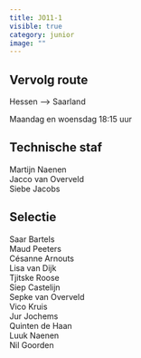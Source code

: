 ```yaml
---
title: JO11-1
visible: true
category: junior
image: ""
---
```

## Vervolg route

Hessen --> Saarland





Maandag en woensdag 18:15 uur

## Technische staf

M﻿artijn Naenen\
J﻿acco van Overveld\
S﻿iebe Jacobs

## Selectie

S﻿aar Bartels\
M﻿aud Peeters\
C﻿ésanne Arnouts\
L﻿isa van Dijk\
T﻿jitske Roose\
Si﻿ep Castelijn\
S﻿epke van Overveld\
V﻿ico Kruis\
J﻿ur Jochems\
Q﻿uinten de Haan\
L﻿uuk Naenen\
N﻿il Goorden